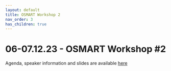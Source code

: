```yaml
---
layout: default
title: OSMART Workshop 2
nav_order: 3
has_children: true
---
```


# 06-07.12.23 - OSMART Workshop #2
Agenda, speaker information and slides are available [here](https://www.5g-mag.com/post/06-07-12-23-osmart-workshop-2)
